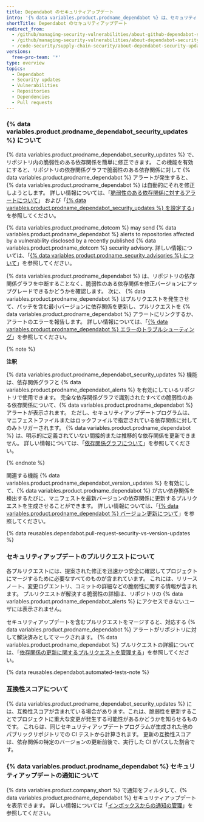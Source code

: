 ```yaml
---
title: Dependabot のセキュリティアップデート
intro: '{% data variables.product.prodname_dependabot %} は、セキュリティアップデートプログラムを使用してプルリクエストを発行することにより、脆弱性のある依存関係を修正できます。'
shortTitle: Dependabot のセキュリティアップデート
redirect_from:
  - /github/managing-security-vulnerabilities/about-github-dependabot-security-updates
  - /github/managing-security-vulnerabilities/about-dependabot-security-updates
  - /code-security/supply-chain-security/about-dependabot-security-updates
versions:
  free-pro-team: '*'
type: overview
topics:
  - Dependabot
  - Security updates
  - Vulnerabilities
  - Repositories
  - Dependencies
  - Pull requests
---
```


<!--Marketing-LINK: From /features/security/software-supply-chain page "About Dependabot security updates".-->

### {% data variables.product.prodname_dependabot_security_updates %} について

{% data variables.product.prodname_dependabot_security_updates %} で、リポジトリ内の脆弱性のある依存関係を簡単に修正できます。 この機能を有効にすると、リポジトリの依存関係グラフで脆弱性のある依存関係に対して {% data variables.product.prodname_dependabot %} アラートが発生すると、{% data variables.product.prodname_dependabot %} は自動的にそれを修正しようとします。 詳しい情報については、「[脆弱性のある依存関係に対するアラートについて](/code-security/supply-chain-security/about-alerts-for-vulnerable-dependencies)」 および「[{% data variables.product.prodname_dependabot_security_updates %} を設定する](/github/managing-security-vulnerabilities/configuring-dependabot-security-updates)」を参照してください。

{% data variables.product.prodname_dotcom %} may send {% data variables.product.prodname_dependabot %} alerts to repositories affected by a vulnerability disclosed by a recently published {% data variables.product.prodname_dotcom %} security advisory. 詳しい情報については、「[{% data variables.product.prodname_security_advisories %} について](/github/managing-security-vulnerabilities/about-github-security-advisories#dependabot-alerts-for-published-security-advisories)」を参照してください。


{% data variables.product.prodname_dependabot %} は、リポジトリの依存関係グラフを中断することなく、脆弱性のある依存関係を修正バージョンにアップグレードできるかどうかを確認します。 次に、 {% data variables.product.prodname_dependabot %} はプルリクエストを発生させて、パッチを含む最小バージョンに依存関係を更新し、プルリクエストを {% data variables.product.prodname_dependabot %} アラートにリンクするか、アラートのエラーを報告します。 詳しい情報については、「[{% data variables.product.prodname_dependabot %} エラーのトラブルシューティング](/github/managing-security-vulnerabilities/troubleshooting-dependabot-errors)」を参照してください。

{% note %}

**注釈**

{% data variables.product.prodname_dependabot_security_updates %} 機能は、依存関係グラフと {% data variables.product.prodname_dependabot_alerts %} を有効にしているリポジトリで使用できます。 完全な依存関係グラフで識別されたすべての脆弱性のある依存関係について、{% data variables.product.prodname_dependabot %} アラートが表示されます。 ただし、セキュリティアップデートプログラムは、マニフェストファイルまたはロックファイルで指定されている依存関係に対してのみトリガーされます。 {% data variables.product.prodname_dependabot %} は、明示的に定義されていない間接的または推移的な依存関係を更新できません。 詳しい情報については、「[依存関係グラフについて](/github/visualizing-repository-data-with-graphs/about-the-dependency-graph#dependencies-included)」を参照してください。

{% endnote %}

関連する機能 {% data variables.product.prodname_dependabot_version_updates %} を有効にして、{% data variables.product.prodname_dependabot %} が古い依存関係を検出するたびに、マニフェストを最新バージョンの依存関係に更新するプルリクエストを生成させることができます。 詳しい情報については、「[{% data variables.product.prodname_dependabot %} バージョン更新について](/github/administering-a-repository/about-dependabot-version-updates)」を参照してください。

{% data reusables.dependabot.pull-request-security-vs-version-updates %}

### セキュリティアップデートのプルリクエストについて

各プルリクエストには、提案された修正を迅速かつ安全に確認してプロジェクトにマージするために必要なすべてのものが含まれています。 これには、リリースノート、変更ログエントリ、コミットの詳細などの脆弱性に関する情報が含まれます。 プルリクエストが解決する脆弱性の詳細は、リポジトリの {% data variables.product.prodname_dependabot_alerts %} にアクセスできないユーザには表示されません。

セキュリティアップデートを含むプルリクエストをマージすると、対応する {% data variables.product.prodname_dependabot %} アラートがリポジトリに対して解決済みとしてマークされます。 {% data variables.product.prodname_dependabot %} プルリクエストの詳細については、「[依存関係の更新に関するプルリクエストを管理する](/github/administering-a-repository/managing-pull-requests-for-dependency-updates)」を参照してください。

{% data reusables.dependabot.automated-tests-note %}

### 互換性スコアについて

{% data variables.product.prodname_dependabot_security_updates %} には、互換性スコアが含まれている場合があります。これは、脆弱性を更新することでプロジェクトに重大な変更が発生する可能性があるかどうかを知らせるものです。 これらは、同じセキュリティアップデートプログラムが生成された他のパブリックリポジトリでの CI テストから計算されます。 更新の互換性スコアは、依存関係の特定のバージョンの更新前後で、実行した CI がパスした割合です。

### {% data variables.product.prodname_dependabot %} セキュリティアップデートの通知について

{% data variables.product.company_short %} で通知をフィルタして、{% data variables.product.prodname_dependabot %} セキュリティアップデートを表示できます。 詳しい情報については「[インボックスからの通知の管理](/github/managing-subscriptions-and-notifications-on-github/managing-notifications-from-your-inbox#dependabot-custom-filters)」を参照してください。
